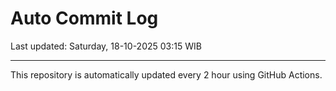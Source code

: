 # Auto Commit Log

Last updated: Saturday, 18-10-2025 03:15 WIB

---

This repository is automatically updated every 2 hour using GitHub Actions.
